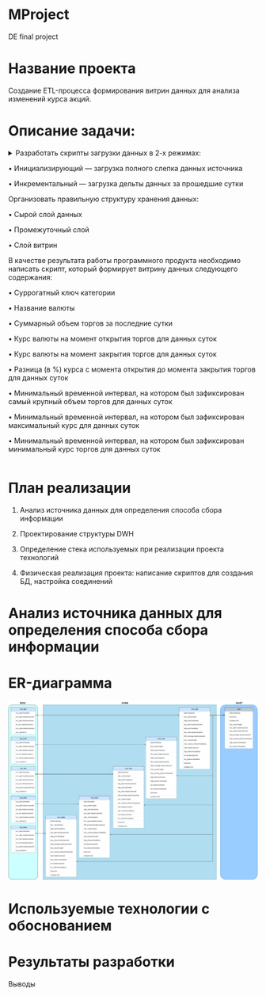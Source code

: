 ﻿# MProject
DE final project

Название проекта
===========

Cоздание ETL-процесса формирования витрин данных для анализа изменений курса акций.


Описание задачи:
===========
<details>

<summary>
Разработать скрипты загрузки данных в 2-х режимах:

• Инициализирующий — загрузка полного слепка данных источника

• Инкрементальный — загрузка дельты данных за прошедшие сутки

Организовать правильную структуру хранения данных:

• Сырой слой данных

• Промежуточный слой

• Слой витрин

В качестве результата работы программного продукта необходимо написать скрипт, который формирует витрину данных следующего содержания:

• Суррогатный ключ категории

• Название валюты

• Суммарный объем торгов за последние сутки

• Курс валюты на момент открытия торгов для данных суток

• Курс валюты на момент закрытия торгов для данных суток

• Разница (в %) курса с момента открытия до момента закрытия торгов для данных суток

• Минимальный временной интервал, на котором был зафиксирован самый крупный объем торгов для данных суток

• Минимальный временной интервал, на котором был зафиксирован максимальный курс для данных суток

• Минимальный временной интервал, на котором был зафиксирован минимальный курс торгов для данных суток
</details>

План реализации
===========

1. Анализ источника данных для определения способа сбора информации

2. Проектирование структуры DWH

3. Определение стека используемых при реализации проекта  технологий 

4. Физическая реализация проекта: написание скриптов для создания БД, настройка соединений


Анализ источника данных для определения способа сбора информации
===========

ER-диаграмма
===========
![Image alt](https://github.com/MOMIV/MProject/blob/main/doc/pic/ERD.png)


Используемые технологии с обоснованием
===========


Результаты разработки
===========

Выводы
